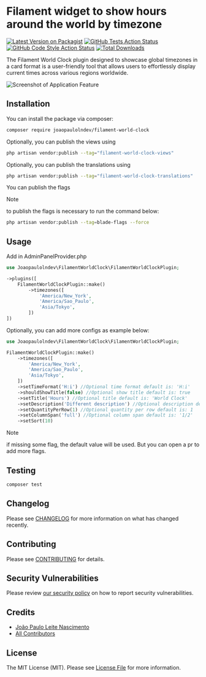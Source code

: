 # Filament widget to show hours around the world by timezone

[![Latest Version on Packagist](https://img.shields.io/packagist/v/joaopaulolndev/filament-world-clock.svg?style=flat-square)](https://packagist.org/packages/joaopaulolndev/filament-world-clock)
[![GitHub Tests Action Status](https://img.shields.io/github/actions/workflow/status/joaopaulolndev/filament-world-clock/run-tests.yml?branch=main&label=tests&style=flat-square)](https://github.com/joaopaulolndev/filament-world-clock/actions?query=workflow%3Arun-tests+branch%3Amain)
[![GitHub Code Style Action Status](https://img.shields.io/github/actions/workflow/status/joaopaulolndev/filament-world-clock/fix-php-code-style-issues.yml?branch=main&label=code%20style&style=flat-square)](https://github.com/joaopaulolndev/filament-world-clock/actions?query=workflow%3A"Fix+PHP+code+styling"+branch%3Amain)
[![Total Downloads](https://img.shields.io/packagist/dt/joaopaulolndev/filament-world-clock.svg?style=flat-square)](https://packagist.org/packages/joaopaulolndev/filament-world-clock)


The Filament World Clock plugin designed to showcase global timezones in a card format is a user-friendly tool that allows users to effortlessly display current times across various regions worldwide.
<div class="filament-hidden">

![Screenshot of Application Feature](https://raw.githubusercontent.com/joaopaulolndev/filament-world-clock/main/art/joaopaulolndev-filament-world-clock.jpg)

</div>

## Installation

You can install the package via composer:

```bash
composer require joaopaulolndev/filament-world-clock
```

Optionally, you can publish the views using

```bash
php artisan vendor:publish --tag="filament-world-clock-views"
```

Optionally, you can publish the translations using

```bash
php artisan vendor:publish --tag="filament-world-clock-translations"
```

You can publish the flags

>[!NOTE]
> to publish the flags is necessary to run the command below:

```bash
php artisan vendor:publish --tag=blade-flags --force
```

## Usage

Add in AdminPanelProvider.php

```php
use Joaopaulolndev\FilamentWorldClock\FilamentWorldClockPlugin;

->plugins([
    FilamentWorldClockPlugin::make()
        ->timezones([
            'America/New_York',
            'America/Sao_Paulo',
            'Asia/Tokyo',
        ])
])
```

Optionally, you can add more configs as example below:

```php
use Joaopaulolndev\FilamentWorldClock\FilamentWorldClockPlugin;

FilamentWorldClockPlugin::make()
    ->timezones([
        'America/New_York',
        'America/Sao_Paulo',
        'Asia/Tokyo',
    ])
    ->setTimeFormat('H:i') //Optional time format default is: 'H:i'
    ->shouldShowTitle(false) //Optional show title default is: true
    ->setTitle('Hours') //Optional title default is: 'World Clock'
    ->setDescription('Different description') //Optional description default is: 'Show hours around the world by timezone'
    ->setQuantityPerRow(1) //Optional quantity per row default is: 1
    ->setColumnSpan('full') //Optional column span default is: '1/2' 
    ->setSort(10)
```

> [!NOTE]
> if missing some flag, the default value will be used. But you can open a pr to add more flags.

## Testing

```bash
composer test
```

## Changelog

Please see [CHANGELOG](CHANGELOG.md) for more information on what has changed recently.

## Contributing

Please see [CONTRIBUTING](.github/CONTRIBUTING.md) for details.

## Security Vulnerabilities

Please review [our security policy](../../security/policy) on how to report security vulnerabilities.

## Credits

- [João Paulo Leite Nascimento](https://github.com/joaopaulolndev)
- [All Contributors](../../contributors)

## License

The MIT License (MIT). Please see [License File](LICENSE.md) for more information.
